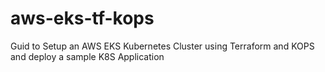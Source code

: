 # aws-eks-tf-kops
Guid to Setup an  AWS EKS Kubernetes Cluster using Terraform and KOPS and deploy a sample K8S Application
